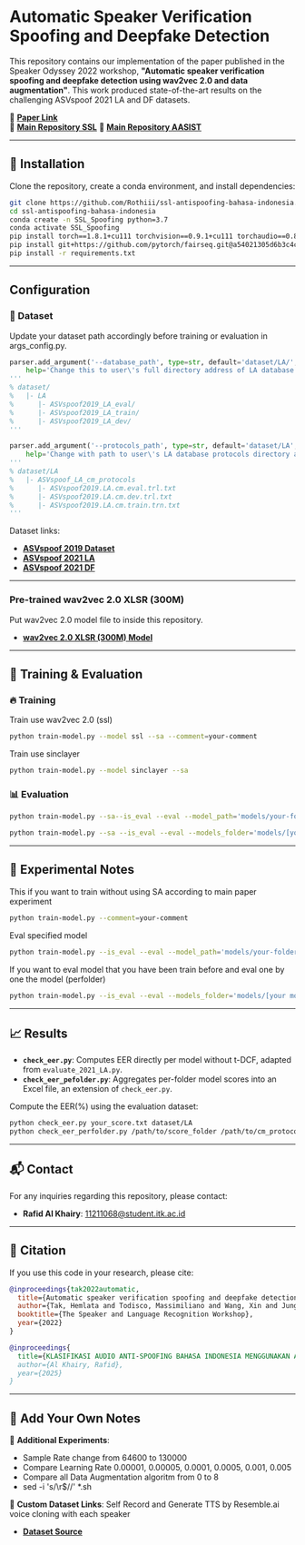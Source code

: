 # Automatic Speaker Verification Spoofing and Deepfake Detection

This repository contains our implementation of the paper published in the Speaker Odyssey 2022 workshop, **"Automatic speaker verification spoofing and deepfake detection using wav2vec 2.0 and data augmentation"**. This work produced state-of-the-art results on the challenging ASVspoof 2021 LA and DF datasets.

📄 **[Paper Link](https://arxiv.org/abs/2202.12233)**  
📂 **[Main Repository SSL](https://github.com/TakHemlata/SSL_Anti-spoofing.git)**
📂 **[Main Repository AASIST](https://github.com/clovaai/aasist)**

---

## 🚀 Installation

Clone the repository, create a conda environment, and install dependencies:

```bash
git clone https://github.com/Rothiii/ssl-antispoofing-bahasa-indonesia.git
cd ssl-antispoofing-bahasa-indonesia
conda create -n SSL_Spoofing python=3.7
conda activate SSL_Spoofing
pip install torch==1.8.1+cu111 torchvision==0.9.1+cu111 torchaudio==0.8.1 -f https://download.pytorch.org/whl/torch_stable.html
pip install git+https://github.com/pytorch/fairseq.git@a54021305d6b3c4c5959ac9395135f63202db8f1
pip install -r requirements.txt
```

---
## Configuration
### 📂 Dataset

Update your dataset path accordingly before training or evaluation in args_config.py.

```python
parser.add_argument('--database_path', type=str, default='dataset/LA/',
    help='Change this to user\'s full directory address of LA database (ASVspoof2019 for training & development, ASVspoof2021 for evaluation).')
'''
% dataset/
%   |- LA
%      |- ASVspoof2019_LA_eval/
%      |- ASVspoof2019_LA_train/
%      |- ASVspoof2019_LA_dev/
'''

parser.add_argument('--protocols_path', type=str, default='dataset/LA',
    help='Change with path to user\'s LA database protocols directory address')
'''
% dataset/LA
%   |- ASVspoof_LA_cm_protocols
%      |- ASVspoof2019.LA.cm.eval.trl.txt
%      |- ASVspoof2019.LA.cm.dev.trl.txt 
%      |- ASVspoof2019.LA.cm.train.trn.txt
'''
```

Dataset links:
- **[ASVspoof 2019 Dataset](https://datashare.is.ed.ac.uk/handle/10283/3336)**
- **[ASVspoof 2021 LA](https://zenodo.org/record/4837263#.YnDIinYzZhE)**
- **[ASVspoof 2021 DF](https://zenodo.org/record/4835108#.YnDIb3YzZhE)**

---

### Pre-trained wav2vec 2.0 XLSR (300M)

Put wav2vec 2.0 model file to inside this repository.

- **[wav2vec 2.0 XLSR (300M) Model](https://github.com/pytorch/fairseq/tree/main/examples/wav2vec/xlsr)**

---

## 🎯 Training & Evaluation

### 🔥 Training

Train use wav2vec 2.0 (ssl)
```bash
python train-model.py --model ssl --sa --comment=your-comment
```

Train use sinclayer
```bash
python train-model.py --model sinclayer --sa
```

### 📊 Evaluation

```bash
python train-model.py --sa--is_eval --eval --model_path='models/your-folder/your-model.pth' --eval_output='scores/your-result.txt'

python train-model.py --sa --is_eval --eval --models_folder='models/[your models]/' --eval_output='score_indo/[folder output]'
```


---

## 📌 Experimental Notes

This if you want to train without using SA according to main paper experiment
```bash
python train-model.py --comment=your-comment
```

Eval specified model 
```bash
python train-model.py --is_eval --eval --model_path='models/your-folder/your-model.pth' --eval_output='scores/your-result.txt'
```

If you want to eval model that you have been train before and eval one by one the model (perfolder)
```bash
python train-model.py --is_eval --eval --models_folder='models/[your models]/' --eval_output='score_indo/[folder output]'
```

---

## 📈 Results
- **`check_eer.py`**: Computes EER directly per model without t-DCF, adapted from `evaluate_2021_LA.py`.
- **`check_eer_pefolder.py`**: Aggregates per-folder model scores into an Excel file, an extension of `check_eer.py`.

Compute the EER(%) using the evaluation dataset:
```bash
python check_eer.py your_score.txt dataset/LA
python check_eer_perfolder.py /path/to/score_folder /path/to/cm_protocols
```

---

## 📬 Contact

For any inquiries regarding this repository, please contact:
- **Rafid Al Khairy**: 11211068@student.itk.ac.id

---

## 📖 Citation

If you use this code in your research, please cite:

```bibtex
@inproceedings{tak2022automatic,
  title={Automatic speaker verification spoofing and deepfake detection using wav2vec 2.0 and data augmentation},
  author={Tak, Hemlata and Todisco, Massimiliano and Wang, Xin and Jung, Jee-weon and Yamagishi, Junichi and Evans, Nicholas},
  booktitle={The Speaker and Language Recognition Workshop},
  year={2022}
}
```

```bibtex
@inproceedings{
  title={KLASIFIKASI AUDIO ANTI-SPOOFING BAHASA INDONESIA MENGGUNAKAN AASIST DAN WAV2VEC 2.0 DENGAN AUGMENTASI DATA},
  author={Al Khairy, Rafid},
  year={2025}
}
```

---

## 📝 Add Your Own Notes
📌 **Additional Experiments**: 
- Sample Rate change from 64600 to 130000
- Compare Learning Rate 0.00001, 0.00005, 0.0001, 0.0005, 0.001, 0.005
- Compare all Data Augmentation algoritm from 0 to 8 
- sed -i 's/\r$//' *.sh

📌 **Custom Dataset Links**:
Self Record and Generate TTS by Resemble.ai voice cloning with each speaker
- **[Dataset Source](https://drive.google.com/file/d/1PLDETeRmVakjDr7rGfd7I67JOfPbl062/view?usp=drive_link)**
